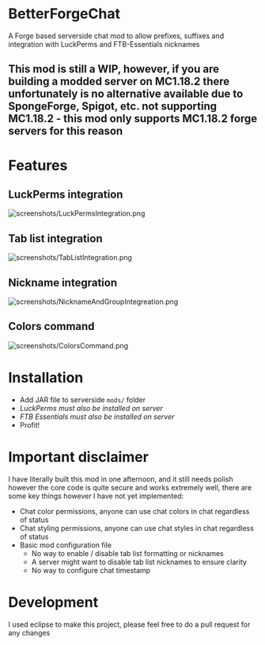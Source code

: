 # BetterForgeChat
A Forge based serverside chat mod to allow prefixes, suffixes and integration with LuckPerms and FTB-Essentials nicknames
## This mod is still a WIP, however, if you are building a modded server on MC1.18.2 there unfortunately is no alternative available due to SpongeForge, Spigot, etc. not supporting MC1.18.2 - this mod only supports MC1.18.2 forge servers for this reason

# Features
## LuckPerms integration
![screenshots/LuckPermsIntegration.png](https://github.com/abc123me/BetterForgeChat/raw/main/screenshots/LuckPermsIntegration.png)
## Tab list integration
![screenshots/TabListIntegration.png](https://github.com/abc123me/BetterForgeChat/raw/main/screenshots/TabListIntegration.png)
## Nickname integration
![screenshots/NicknameAndGroupIntegreation.png](https://github.com/abc123me/BetterForgeChat/raw/main/screenshots/NicknameAndGroupIntegreation.png)
## Colors command
![screenshots/ColorsCommand.png](https://github.com/abc123me/BetterForgeChat/raw/main/screenshots/ColorsCommand.png)

# Installation
- Add JAR file to serverside `mods/` folder
- *LuckPerms must also be installed on server*
- *FTB Essentials must also be installed on server*
- Profit!

# Important disclaimer
I have literally built this mod in one afternoon, and it still needs polish however the core code is quite secure and works extremely well, there are some key things however I have not yet implemented:
- Chat color permissions, anyone can use chat colors in chat regardless of status 
- Chat styling permissions, anyone can use chat styles in chat regardless of status 
- Basic mod configuration file
  - No way to enable / disable tab list formatting or nicknames
  - A server might want to disable tab list nicknames to ensure clarity
  - No way to configure chat timestamp

# Development
I used eclipse to make this project, please feel free to do a pull request for any changes
